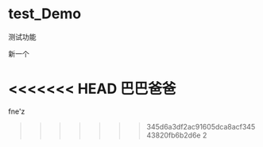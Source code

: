 # test_Demo
测试功能

新一个

<<<<<<< HEAD
巴巴爸爸
=======
fne'z
>>>>>>> 345d6a3df2ac91605dca8acf34543820fb6b2d6e
2
